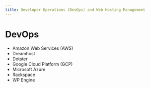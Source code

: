```yaml
---
title: Developer Operations (DevOps) and Web Hosting Management
---
```


# DevOps

- Amazon Web Services (AWS)
- Dreamhost
- Dotster
- Google Cloud Platform (GCP)
- Microsoft Azure
- Rackspace
- WP Engine
